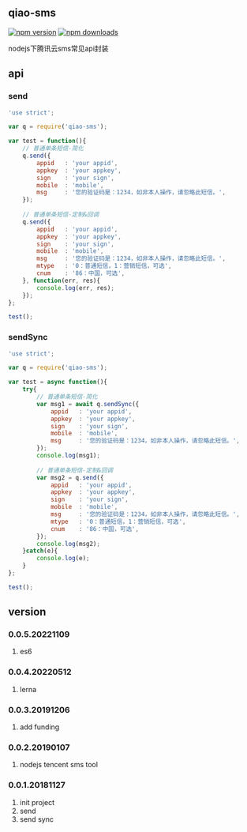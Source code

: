 ## qiao-sms
[![npm version](https://img.shields.io/npm/v/qiao-sms.svg?style=flat-square)](https://www.npmjs.org/package/qiao-sms)
[![npm downloads](https://img.shields.io/npm/dm/qiao-sms.svg?style=flat-square)](https://npm-stat.com/charts.html?package=qiao-sms)

nodejs下腾讯云sms常见api封装

## api
### send
```javascript
'use strict';

var q = require('qiao-sms');

var test = function(){
	// 普通单条短信-简化
	q.send({
		appid 	: 'your appid',
		appkey	: 'your appkey',
		sign	: 'your sign',
		mobile	: 'mobile',
		msg		: '您的验证码是：1234，如非本人操作，请忽略此短信。',
	});
	
	// 普通单条短信-定制&回调
	q.send({
		appid 	: 'your appid',
		appkey	: 'your appkey',
		sign	: 'your sign',
		mobile	: 'mobile',
		msg		: '您的验证码是：1234，如非本人操作，请忽略此短信。',
		mtype	: '0：普通短信，1：营销短信，可选',
		cnum	: '86：中国，可选',
	}, function(err, res){
		console.log(err, res);
	});
};

test();
```

### sendSync
```javascript
'use strict';

var q = require('qiao-sms');

var test = async function(){
	try{
		// 普通单条短信-简化
		var msg1 = await q.sendSync({
			appid 	: 'your appid',
			appkey	: 'your appkey',
			sign	: 'your sign',
			mobile	: 'mobile',
			msg		: '您的验证码是：1234，如非本人操作，请忽略此短信。',
		});
		console.log(msg1);
		
		// 普通单条短信-定制&回调
		var msg2 = q.send({
			appid 	: 'your appid',
			appkey	: 'your appkey',
			sign	: 'your sign',
			mobile	: 'mobile',
			msg		: '您的验证码是：1234，如非本人操作，请忽略此短信。',
			mtype	: '0：普通短信，1：营销短信，可选',
			cnum	: '86：中国，可选',
		});
		console.log(msg2);
	}catch(e){
		console.log(e);
	}
};

test();
```

## version
### 0.0.5.20221109
1. es6

### 0.0.4.20220512
1. lerna

### 0.0.3.20191206
1. add funding

### 0.0.2.20190107
1. nodejs tencent sms tool

### 0.0.1.20181127
1. init project
2. send
3. send sync
